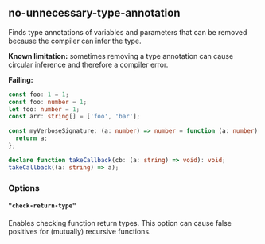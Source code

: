 ## no-unnecessary-type-annotation

Finds type annotations of variables and parameters that can be removed because the compiler can infer the type.

**Known limitation:** sometimes removing a type annotation can cause circular inference and therefore a compiler error.

**Failing:**

```ts
const foo: 1 = 1;
const foo: number = 1;
let foo: number = 1;
const arr: string[] = ['foo', 'bar'];

const myVerboseSignature: (a: number) => number = function (a: number): number {
  return a;
};

declare function takeCallback(cb: (a: string) => void): void;
takeCallback((a: string) => a);
```

### Options

#### `"check-return-type"`

Enables checking function return types. This option can cause false positives for (mutually) recursive functions.

